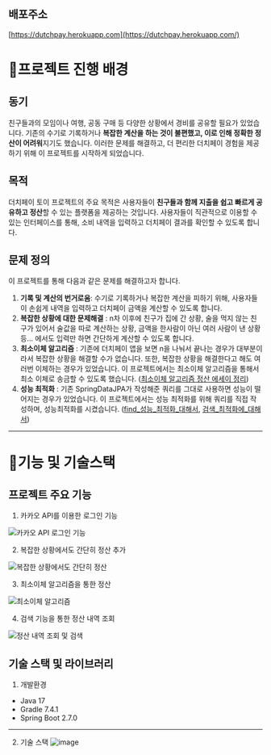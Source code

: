 
## 배포주소
[https://dutchpay.herokuapp.com](https://dutchpay.herokuapp.com/)

# 📌프로젝트 진행 배경
## 동기 
친구들과의 모임이나 여행, 공동 구매 등 다양한 상황에서 경비를 공유할 필요가 있었습니다. 기존의 수기로 기록하거나 **복잡한 계산을 하는 것이 불편했고, 이로 인해 정확한 정산이 어려워**지기도 했습니다. 이러한 문제를 해결하고, 더 편리한 더치페이 경험을 제공하기 위해 이 프로젝트를 시작하게 되었습니다.


## 목적
더치페이 토이 프로젝트의 주요 목적은 사용자들이 **친구들과 함께 지출을 쉽고 빠르게 공유하고 정산**할 수 있는 플랫폼을 제공하는 것입니다. 사용자들이 직관적으로 이용할 수 있는 인터페이스를 통해, 소비 내역을 입력하고 더치페이 결과를 확인할 수 있도록 합니다.


## 문제 정의 
이 프로젝트를 통해 다음과 같은 문제를 해결하고자 합니다.
1. **기록 및 계산의 번거로움**: 수기로 기록하거나 복잡한 계산을 피하기 위해, 사용자들이 손쉽게 내역을 입력하고 더치페이 금액을 계산할 수 있도록 합니다.
2. **복잡한 상황에 대한 문제해결** : n차 이후에 친구가 집에 간 상황, 술을 먹지 않는 친구가 있어서 술값을 따로 계산하는 상황, 금액을 한사람이 아닌 여러 사람이 낸 상황 등... 에서도 입력만 하면 간단하게 계산할 수 있도록 합니다.
3. **최소이체 알고리즘** : 기존에 더치페이 앱을 보면 n을 나눠서 끝나는 경우가 대부분이라서 복잡한 상황을 해결할 수가 없습니다. 또한, 복잡한 상황을 해결한다고 해도 여러번 이체하는 경우가 있었습니다. 이 프로젝트에서는 최소이체 알고리즘을 통해서 최소 이체로 송금할 수 있도록 했습니다.
   ([최소이체 알고리즘 정산 에세이 정리](https://github.com/sprae114/dutchPay/blob/master/정산에세이.md))
4. **성능 최적화** : 기존 SpringDataJPA가 작성해준 쿼리를 그대로 사용하면 성능이 떨어지는 경우가 있었습니다. 이 프로젝트에서는 성능 최적화를 위해 쿼리를 직접 작성하며, 성능최적화를 시켰습니다.
   ([find_성능_최적화_대해서](https://github.com/sprae114/dutchPay/blob/master/find_성능_최적화_대해서.md),  [검색_최적화에_대해서](https://github.com/sprae114/dutchPay/blob/master/검색_최적화에_대해서.md))
-----
# 📌기능 및 기술스택

## 프로젝트 주요 기능
1) 카카오 API를 이용한 로그인 기능

![카카오 API 로그인 기능](https://user-images.githubusercontent.com/52237184/233601648-5f2c7944-4250-4723-9f77-123f4f70ce6c.gif)


2) 복잡한 상황에서도 간단히 정산 추가

![복잡한 상황에서도 간단히 정산](https://user-images.githubusercontent.com/52237184/233601953-45d104d4-1796-4648-b0b2-2b70ddb18a2d.gif)


3) 최소이체 알고리즘을 통한 정산

![최소이체 알고리즘](https://user-images.githubusercontent.com/52237184/233601930-fb9df455-41ea-4744-be6a-bc9c59605a03.gif)

4) 검색 기능을 통한 정산 내역 조회

![정산 내역 조회 및 검색](https://user-images.githubusercontent.com/52237184/234852366-5da12dbb-f064-47d4-bfcf-d3ea8460f584.gif)


## 기술 스택 및 라이브러리
1) 개발환경
- Java 17
- Gradle 7.4.1
- Spring Boot 2.7.0

---
2) 기술 스택
![image](https://user-images.githubusercontent.com/52237184/234813089-1757ddde-b50f-4e0e-9025-2d1c33ab6ef8.png)